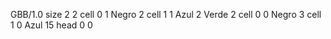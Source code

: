 <gs-board without-header> GBB/1.0
size 2 2
cell 0 1 Negro 2 
cell 1 1 Azul 2 Verde 2 
cell 0 0 Negro 3 
cell 1 0 Azul 15 
head 0 0 </gs-board>